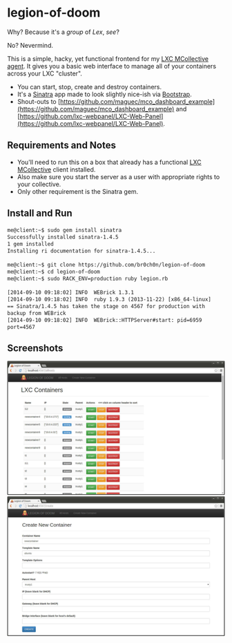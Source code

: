 legion-of-doom
==============

Why? Because it's a *group* of *Lex*, *see*?

No? Nevermind.

This is a simple, hacky, yet functional frontend for my [LXC MCollective agent](https://github.com/br0ch0n/mcollective-lxc-agent).  It gives you a basic web interface to manage all of your containers across your LXC "cluster".  

* You can start, stop, create and destroy containers.
* It's a [Sinatra](http://www.sinatrarb.com/) app made to look slightly nice-ish via [Bootstrap](http://getbootstrap.com/).
* Shout-outs to [https://github.com/maguec/mco_dashboard_example](https://github.com/maguec/mco_dashboard_example) and [https://github.com/lxc-webpanel/LXC-Web-Panel](https://github.com/lxc-webpanel/LXC-Web-Panel).

Requirements and Notes
----------------------
* You'll need to run this on a box that already has a functional [LXC MCollective](https://github.com/br0ch0n/mcollective-lxc-agent) client installed.
* Also make sure you start the server as a user with appropriate rights to your collective.
* Only other requirement is the Sinatra gem.

Install and Run
---------------
    me@client:~$ sudo gem install sinatra
    Successfully installed sinatra-1.4.5
    1 gem installed
    Installing ri documentation for sinatra-1.4.5...

    me@client:~$ git clone https://github.com/br0ch0n/legion-of-doom
    me@client:~$ cd legion-of-doom
    me@client:~$ sudo RACK_ENV=production ruby legion.rb

    [2014-09-10 09:18:02] INFO  WEBrick 1.3.1
    [2014-09-10 09:18:02] INFO  ruby 1.9.3 (2013-11-22) [x86_64-linux]
    == Sinatra/1.4.5 has taken the stage on 4567 for production with backup from WEBrick
    [2014-09-10 09:18:02] INFO  WEBrick::HTTPServer#start: pid=6959 port=4567

    
Screenshots
-----------
![all hosts screen](/public/assets/allhosts.jpg?raw=true "All Hosts")
![create container screen](/public/assets/create.jpg?raw=true "Create New Container")
    

